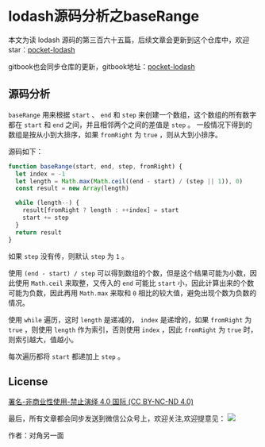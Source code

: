 # lodash源码分析之baseRange

本文为读 lodash 源码的第三百六十五篇，后续文章会更新到这个仓库中，欢迎 star：[pocket-lodash](https://github.com/yeyuqiudeng/pocket-lodash)

gitbook也会同步仓库的更新，gitbook地址：[pocket-lodash](https://www.gitbook.com/book/yeyuqiudeng/pocket-lodash/details)


## 源码分析

`baseRange` 用来根据 `start` 、 `end` 和 `step` 来创建一个数组，这个数组的所有数字都在 `start` 和 `end` 之间，并且相邻两个之间的差值是 `step` 。 一般情况下得到的数组是按从小到大排序，如果 `fromRight` 为 `true` ，则从大到小排序。

源码如下：

```javascript
function baseRange(start, end, step, fromRight) {
  let index = -1
  let length = Math.max(Math.ceil((end - start) / (step || 1)), 0)
  const result = new Array(length)

  while (length--) {
    result[fromRight ? length : ++index] = start
    start += step
  }
  return result
}
```

如果 `step` 没有传，则默认 `step` 为 `1` 。

使用 `(end - start) / step` 可以得到数组的个数，但是这个结果可能为小数，因此使用 `Math.ceil` 来取整，又传入的 `end` 可能比 `start` 小，因此计算出来的个数可能为负数，因此再用 `Math.max` 来取和 `0` 相比的较大值，避免出现个数为负数的情况。

使用 `while` 遍历，这时 `length` 是递减的， `index` 是递增的，如果 `fromRight` 为 `true` ，则使用 `length` 作为索引，否则使用 `index` ，因此 `fromRight` 为 `true` 时， 则索引越大，值越小。

每次遍历都将 `start` 都递加上 `step` 。

## License 

[署名-非商业性使用-禁止演绎 4.0 国际 (CC BY-NC-ND 4.0)](http://creativecommons.org/licenses/by-nc-nd/4.0/)

最后，所有文章都会同步发送到微信公众号上，欢迎关注,欢迎提意见：  ![](https://raw.githubusercontent.com/yeyuqiudeng/resource/master/images/qrcode_front-end-article.jpg) 

作者：对角另一面 

